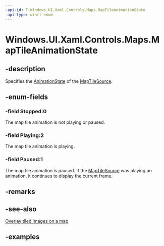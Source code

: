 ```yaml
---
-api-id: T:Windows.UI.Xaml.Controls.Maps.MapTileAnimationState
-api-type: winrt enum
---
```


<!-- Enumeration syntax.
public enum MapTileAnimationState : int 
-->

# Windows.UI.Xaml.Controls.Maps.MapTileAnimationState

## -description
Specifies the [AnimationState](maptilesource_animationstate.md) of the [MapTileSource](maptilesource.md).

## -enum-fields
### -field Stopped:0
The map tile animation is not playing or paused.

### -field Playing:2
The map tile animation is playing.

### -field Paused:1
The map tile animation is paused. If the [MapTileSource](maptilesource.md) was playing an animation, it continues to display the current frame.

## -remarks

## -see-also
[Overlay tiled images on a map](http://msdn.microsoft.com/library/066bd6e2-c22b-4f5b-aa94-5d6c86a09bdf)

## -examples

